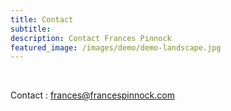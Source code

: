 ```yaml
---
title: Contact
subtitle: 
description: Contact Frances Pinnock
featured_image: /images/demo/demo-landscape.jpg
---
```

<br />
 

Contact : frances@francespinnock.com 
    




